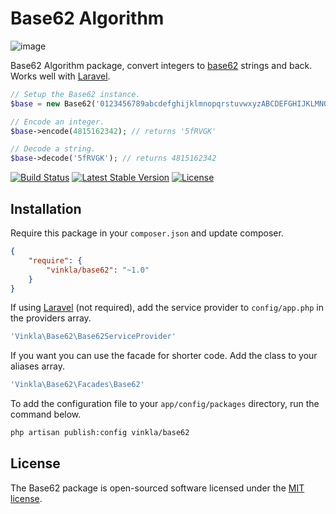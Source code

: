 Base62 Algorithm
================

![image](https://raw.githubusercontent.com/vinkla/vinkla.github.io/master/images/base62-package.png)

Base62 Algorithm package, convert integers to [base62](http://en.wikipedia.org/wiki/62) strings and back. Works well with [Laravel](https://github.com/laravel/laravel).

```php
// Setup the Base62 instance.
$base = new Base62('0123456789abcdefghijklmnopqrstuvwxyzABCDEFGHIJKLMNOPQRSTUVWXYZ');

// Encode an integer.
$base->encode(4815162342); // returns '5fRVGK'

// Decode a string.
$base->decode('5fRVGK'); // returns 4815162342
```

[![Build Status](https://img.shields.io/travis/vinkla/base62/master.svg?style=flat)](https://travis-ci.org/vinkla/base62)
[![Latest Stable Version](http://img.shields.io/packagist/v/vinkla/base62.svg?style=flat)](https://packagist.org/packages/vinkla/base62)
[![License](https://img.shields.io/packagist/l/vinkla/base62.svg?style=flat)](https://packagist.org/packages/vinkla/base62)

## Installation
Require this package in your `composer.json` and update composer.

```json
{
	"require": {
		"vinkla/base62": "~1.0"
	}
}
```

If using [Laravel](http://laravel.com) (not required), add the service provider to ```config/app.php``` in the providers array.

```php
'Vinkla\Base62\Base62ServiceProvider'
```

If you want you can use the facade for shorter code. Add the class to your aliases array.
```php
'Vinkla\Base62\Facades\Base62'
```

To add the configuration file to your `app/config/packages` directory, run the command below.
```bash
php artisan publish:config vinkla/base62
```

## License

The Base62 package is open-sourced software licensed under the [MIT license](http://opensource.org/licenses/MIT).

